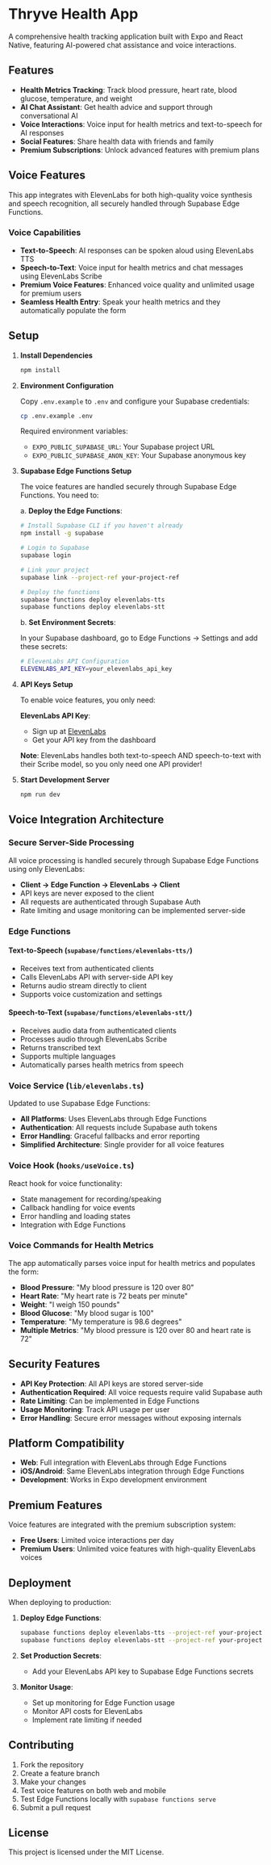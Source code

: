 # Thryve Health App

A comprehensive health tracking application built with Expo and React Native, featuring AI-powered chat assistance and voice interactions.

## Features

- **Health Metrics Tracking**: Track blood pressure, heart rate, blood glucose, temperature, and weight
- **AI Chat Assistant**: Get health advice and support through conversational AI
- **Voice Interactions**: Voice input for health metrics and text-to-speech for AI responses
- **Social Features**: Share health data with friends and family
- **Premium Subscriptions**: Unlock advanced features with premium plans

## Voice Features

This app integrates with ElevenLabs for both high-quality voice synthesis and speech recognition, all securely handled through Supabase Edge Functions.

### Voice Capabilities

- **Text-to-Speech**: AI responses can be spoken aloud using ElevenLabs TTS
- **Speech-to-Text**: Voice input for health metrics and chat messages using ElevenLabs Scribe
- **Premium Voice Features**: Enhanced voice quality and unlimited usage for premium users
- **Seamless Health Entry**: Speak your health metrics and they automatically populate the form

## Setup

1. **Install Dependencies**
   ```bash
   npm install
   ```

2. **Environment Configuration**
   
   Copy `.env.example` to `.env` and configure your Supabase credentials:
   
   ```bash
   cp .env.example .env
   ```
   
   Required environment variables:
   - `EXPO_PUBLIC_SUPABASE_URL`: Your Supabase project URL
   - `EXPO_PUBLIC_SUPABASE_ANON_KEY`: Your Supabase anonymous key

3. **Supabase Edge Functions Setup**
   
   The voice features are handled securely through Supabase Edge Functions. You need to:
   
   a. **Deploy the Edge Functions**:
   ```bash
   # Install Supabase CLI if you haven't already
   npm install -g supabase
   
   # Login to Supabase
   supabase login
   
   # Link your project
   supabase link --project-ref your-project-ref
   
   # Deploy the functions
   supabase functions deploy elevenlabs-tts
   supabase functions deploy elevenlabs-stt
   ```
   
   b. **Set Environment Secrets**:
   
   In your Supabase dashboard, go to Edge Functions → Settings and add these secrets:
   
   ```bash
   # ElevenLabs API Configuration
   ELEVENLABS_API_KEY=your_elevenlabs_api_key
   ```

4. **API Keys Setup**
   
   To enable voice features, you only need:
   
   **ElevenLabs API Key**:
   - Sign up at [ElevenLabs](https://elevenlabs.io)
   - Get your API key from the dashboard
   
   **Note**: ElevenLabs handles both text-to-speech AND speech-to-text with their Scribe model, so you only need one API provider!

5. **Start Development Server**
   ```bash
   npm run dev
   ```

## Voice Integration Architecture

### Secure Server-Side Processing

All voice processing is handled securely through Supabase Edge Functions using only ElevenLabs:

- **Client → Edge Function → ElevenLabs → Client**
- API keys are never exposed to the client
- All requests are authenticated through Supabase Auth
- Rate limiting and usage monitoring can be implemented server-side

### Edge Functions

#### Text-to-Speech (`supabase/functions/elevenlabs-tts/`)
- Receives text from authenticated clients
- Calls ElevenLabs API with server-side API key
- Returns audio stream directly to client
- Supports voice customization and settings

#### Speech-to-Text (`supabase/functions/elevenlabs-stt/`)
- Receives audio data from authenticated clients
- Processes audio through ElevenLabs Scribe
- Returns transcribed text
- Supports multiple languages
- Automatically parses health metrics from speech

### Voice Service (`lib/elevenlabs.ts`)

Updated to use Supabase Edge Functions:
- **All Platforms**: Uses ElevenLabs through Edge Functions
- **Authentication**: All requests include Supabase auth tokens
- **Error Handling**: Graceful fallbacks and error reporting
- **Simplified Architecture**: Single provider for all voice features

### Voice Hook (`hooks/useVoice.ts`)

React hook for voice functionality:
- State management for recording/speaking
- Callback handling for voice events
- Error handling and loading states
- Integration with Edge Functions

### Voice Commands for Health Metrics

The app automatically parses voice input for health metrics and populates the form:

- **Blood Pressure**: "My blood pressure is 120 over 80"
- **Heart Rate**: "My heart rate is 72 beats per minute"
- **Weight**: "I weigh 150 pounds"
- **Blood Glucose**: "My blood sugar is 100"
- **Temperature**: "My temperature is 98.6 degrees"
- **Multiple Metrics**: "My blood pressure is 120 over 80 and heart rate is 72"

## Security Features

- **API Key Protection**: All API keys are stored server-side
- **Authentication Required**: All voice requests require valid Supabase auth
- **Rate Limiting**: Can be implemented in Edge Functions
- **Usage Monitoring**: Track API usage per user
- **Error Handling**: Secure error messages without exposing internals

## Platform Compatibility

- **Web**: Full integration with ElevenLabs through Edge Functions
- **iOS/Android**: Same ElevenLabs integration through Edge Functions
- **Development**: Works in Expo development environment

## Premium Features

Voice features are integrated with the premium subscription system:
- **Free Users**: Limited voice interactions per day
- **Premium Users**: Unlimited voice features with high-quality ElevenLabs voices

## Deployment

When deploying to production:

1. **Deploy Edge Functions**:
   ```bash
   supabase functions deploy elevenlabs-tts --project-ref your-project-ref
   supabase functions deploy elevenlabs-stt --project-ref your-project-ref
   ```

2. **Set Production Secrets**:
   - Add your ElevenLabs API key to Supabase Edge Functions secrets

3. **Monitor Usage**:
   - Set up monitoring for Edge Function usage
   - Monitor API costs for ElevenLabs
   - Implement rate limiting if needed

## Contributing

1. Fork the repository
2. Create a feature branch
3. Make your changes
4. Test voice features on both web and mobile
5. Test Edge Functions locally with `supabase functions serve`
6. Submit a pull request

## License

This project is licensed under the MIT License.
